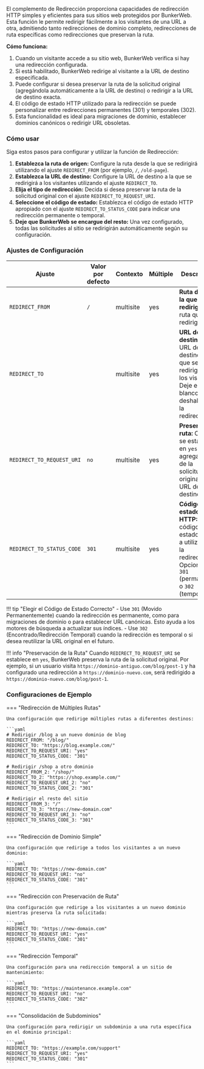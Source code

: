 El complemento de Redirección proporciona capacidades de redirección HTTP simples y eficientes para sus sitios web protegidos por BunkerWeb. Esta función le permite redirigir fácilmente a los visitantes de una URL a otra, admitiendo tanto redirecciones de dominio completo, redirecciones de ruta específicas como redirecciones que preservan la ruta.

**Cómo funciona:**

1.  Cuando un visitante accede a su sitio web, BunkerWeb verifica si hay una redirección configurada.
2.  Si está habilitado, BunkerWeb redirige al visitante a la URL de destino especificada.
3.  Puede configurar si desea preservar la ruta de la solicitud original (agregándola automáticamente a la URL de destino) o redirigir a la URL de destino exacta.
4.  El código de estado HTTP utilizado para la redirección se puede personalizar entre redirecciones permanentes (301) y temporales (302).
5.  Esta funcionalidad es ideal para migraciones de dominio, establecer dominios canónicos o redirigir URL obsoletas.

### Cómo usar

Siga estos pasos para configurar y utilizar la función de Redirección:

1.  **Establezca la ruta de origen:** Configure la ruta desde la que se redirigirá utilizando el ajuste `REDIRECT_FROM` (por ejemplo, `/`, `/old-page`).
2.  **Establezca la URL de destino:** Configure la URL de destino a la que se redirigirá a los visitantes utilizando el ajuste `REDIRECT_TO`.
3.  **Elija el tipo de redirección:** Decida si desea preservar la ruta de la solicitud original con el ajuste `REDIRECT_TO_REQUEST_URI`.
4.  **Seleccione el código de estado:** Establezca el código de estado HTTP apropiado con el ajuste `REDIRECT_TO_STATUS_CODE` para indicar una redirección permanente o temporal.
5.  **Deje que BunkerWeb se encargue del resto:** Una vez configurado, todas las solicitudes al sitio se redirigirán automáticamente según su configuración.

### Ajustes de Configuración

| Ajuste                    | Valor por defecto | Contexto  | Múltiple | Descripción                                                                                                                          |
| ------------------------- | ----------------- | --------- | -------- | ------------------------------------------------------------------------------------------------------------------------------------ |
| `REDIRECT_FROM`           | `/`               | multisite | yes      | **Ruta desde la que redirigir:** La ruta que se redirigirá.                                                                          |
| `REDIRECT_TO`             |                   | multisite | yes      | **URL de destino:** La URL de destino a la que se redirigirá a los visitantes. Deje en blanco para deshabilitar la redirección.      |
| `REDIRECT_TO_REQUEST_URI` | `no`              | multisite | yes      | **Preservar ruta:** Cuando se establece en `yes`, agrega el URI de la solicitud original a la URL de destino.                        |
| `REDIRECT_TO_STATUS_CODE` | `301`             | multisite | yes      | **Código de estado HTTP:** El código de estado HTTP a utilizar para la redirección. Opciones: `301` (permanente) o `302` (temporal). |

!!! tip "Elegir el Código de Estado Correcto" - Use `301` (Movido Permanentemente) cuando la redirección es permanente, como para migraciones de dominio o para establecer URL canónicas. Esto ayuda a los motores de búsqueda a actualizar sus índices. - Use `302` (Encontrado/Redirección Temporal) cuando la redirección es temporal o si desea reutilizar la URL original en el futuro.

!!! info "Preservación de la Ruta"
    Cuando `REDIRECT_TO_REQUEST_URI` se establece en `yes`, BunkerWeb preserva la ruta de la solicitud original. Por ejemplo, si un usuario visita `https://dominio-antiguo.com/blog/post-1` y ha configurado una redirección a `https://dominio-nuevo.com`, será redirigido a `https://dominio-nuevo.com/blog/post-1`.

### Configuraciones de Ejemplo

=== "Redirección de Múltiples Rutas"

    Una configuración que redirige múltiples rutas a diferentes destinos:

    ```yaml
    # Redirigir /blog a un nuevo dominio de blog
    REDIRECT_FROM: "/blog/"
    REDIRECT_TO: "https://blog.example.com/"
    REDIRECT_TO_REQUEST_URI: "yes"
    REDIRECT_TO_STATUS_CODE: "301"

    # Redirigir /shop a otro dominio
    REDIRECT_FROM_2: "/shop/"
    REDIRECT_TO_2: "https://shop.example.com/"
    REDIRECT_TO_REQUEST_URI_2: "no"
    REDIRECT_TO_STATUS_CODE_2: "301"

    # Redirigir el resto del sitio
    REDIRECT_FROM_3: "/"
    REDIRECT_TO_3: "https://new-domain.com"
    REDIRECT_TO_REQUEST_URI_3: "no"
    REDIRECT_TO_STATUS_CODE_3: "301"
    ```

=== "Redirección de Dominio Simple"

    Una configuración que redirige a todos los visitantes a un nuevo dominio:

    ```yaml
    REDIRECT_TO: "https://new-domain.com"
    REDIRECT_TO_REQUEST_URI: "no"
    REDIRECT_TO_STATUS_CODE: "301"
    ```

=== "Redirección con Preservación de Ruta"

    Una configuración que redirige a los visitantes a un nuevo dominio mientras preserva la ruta solicitada:

    ```yaml
    REDIRECT_TO: "https://new-domain.com"
    REDIRECT_TO_REQUEST_URI: "yes"
    REDIRECT_TO_STATUS_CODE: "301"
    ```

=== "Redirección Temporal"

    Una configuración para una redirección temporal a un sitio de mantenimiento:

    ```yaml
    REDIRECT_TO: "https://maintenance.example.com"
    REDIRECT_TO_REQUEST_URI: "no"
    REDIRECT_TO_STATUS_CODE: "302"
    ```

=== "Consolidación de Subdominios"

    Una configuración para redirigir un subdominio a una ruta específica en el dominio principal:

    ```yaml
    REDIRECT_TO: "https://example.com/support"
    REDIRECT_TO_REQUEST_URI: "yes"
    REDIRECT_TO_STATUS_CODE: "301"
    ```
